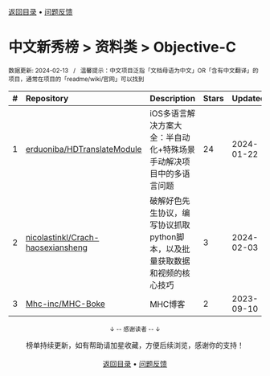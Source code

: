 <a href="https://github.com/GrowingGit/GitHub-Chinese-Top-Charts#github中文排行榜">返回目录</a> • <a href="/content/docs/feedback.md">问题反馈</a>

# 中文新秀榜 > 资料类 > Objective-C
<sub>数据更新: 2024-02-13&nbsp;&nbsp;&nbsp;/&nbsp;&nbsp;&nbsp;温馨提示：中文项目泛指「文档母语为中文」OR「含有中文翻译」的项目，通常在项目的「readme/wiki/官网」可以找到</sub>

|#|Repository|Description|Stars|Updated|Created|
|:-|:-|:-|:-|:-|:-|
|1|[erduoniba/HDTranslateModule](https://github.com/erduoniba/HDTranslateModule)|iOS多语言解决方案大全：半自动化+特殊场景手动解决项目中的多语言问题|24|2024-01-22|2023-06-19|
|2|[nicolastinkl/Crach-haosexiansheng](https://github.com/nicolastinkl/Crach-haosexiansheng)|破解好色先生协议，编写协议抓取python脚本，以及批量获取数据和视频的核心技巧|3|2024-02-03|2023-06-29|
|3|[Mhc-inc/MHC-Boke](https://github.com/Mhc-inc/MHC-Boke)|MHC博客|2|2023-09-10|2023-06-18|

<div align="center">
    <p><sub>↓ -- 感谢读者 -- ↓</sub></p>
    榜单持续更新，如有帮助请加星收藏，方便后续浏览，感谢你的支持！
</div>

<br/>

<div align="center"><a href="https://github.com/GrowingGit/GitHub-Chinese-Top-Charts#github中文排行榜">返回目录</a> • <a href="/content/docs/feedback.md">问题反馈</a></div>
